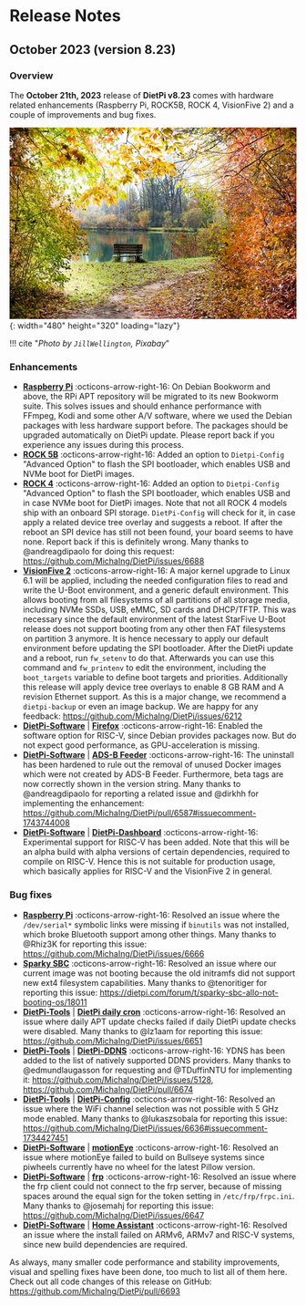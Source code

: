 # Release Notes

## October 2023 (version 8.23)

### Overview

The **October 21th, 2023** release of **DietPi v8.23** comes with hardware related enhancements (Raspberry Pi, ROCK5B, ROCK 4, VisionFive 2) and a couple of improvements and bug fixes.

![Chair and leaves](../assets/images/dietpi-release-v8_23.jpg){: width="480" height="320" loading="lazy"}

!!! cite "*Photo by `JillWellington`, Pixabay*"

### Enhancements

- [**Raspberry Pi**](../../hardware/#raspberry-pi) :octicons-arrow-right-16: On Debian Bookworm and above, the RPi APT repository will be migrated to its new Bookworm suite. This solves issues and should enhance performance with FFmpeg, Kodi and some other A/V software, where we used the Debian packages with less hardware support before. The packages should be upgraded automatically on DietPi update. Please report back if you experience any issues during this process.
- [**ROCK 5B**](../../hardware/#radxa) :octicons-arrow-right-16: Added an option to `Dietpi-Config` "Advanced Option" to flash the SPI bootloader, which enables USB and NVMe boot for DietPi images.
- [**ROCK 4**](../../hardware/#radxa) :octicons-arrow-right-16: Added an option to `Dietpi-Config` "Advanced Option" to flash the SPI bootloader, which enables USB and in case NVMe boot for DietPi images. Note that not all ROCK 4 models ship with an onboard SPI storage. `DietPi-Config` will check for it, in case apply a related device tree overlay and suggests a reboot. If after the reboot an SPI device has still not been found, your board seems to have none. Report back if this is definitely wrong. Many thanks to @andreagdipaolo for doing this request: <https://github.com/MichaIng/DietPi/issues/6688>
- [**VisionFive 2**](../../hardware/#starfive) :octicons-arrow-right-16: A major kernel upgrade to Linux 6.1 will be applied, including the needed configuration files to read and write the U-Boot environment, and a generic default environment. This allows booting from all filesystems of all partitions of all storage media, including NVMe SSDs, USB, eMMC, SD cards and DHCP/TFTP. This was necessary since the default environment of the latest StarFive U-Boot release does not support booting from any other then FAT filesystems on partition 3 anymore. It is hence necessary to apply our default environment before updating the SPI bootloader. After the DietPi update and a reboot, run `fw_setenv` to do that. Afterwards you can use this command and `fw_printenv` to edit the environment, including the `boot_targets` variable to define boot targets and priorities. Additionally this release will apply device tree overlays to enable 8 GB RAM and A revision Ethernet support. As this is a major change, we recommend a `dietpi-backup` or even an image backup. We are happy for any feedback: <https://github.com/MichaIng/DietPi/issues/6212>
- [**DietPi-Software**](../../dietpi_tools/software_installation/#dietpi-software) | [**Firefox**](../../software/desktop/#firefox) :octicons-arrow-right-16: Enabled the software option for RISC-V, since Debian provides packages now. But do not expect good performance, as GPU-acceleration is missing.
- [**DietPi-Software**](../../dietpi_tools/software_installation/#dietpi-software) | [**ADS-B Feeder**](../../software/distributed_projects/#ads-b-feeder) :octicons-arrow-right-16: The uninstall has been hardened to rule out the removal of unused Docker images which were not created by ADS-B Feeder. Furthermore, beta tags are now correctly shown in the version string. Many thanks to @andreagdipaolo for reporting a related issue and @dirkhh for implementing the enhancement: <https://github.com/MichaIng/DietPi/pull/6587#issuecomment-1743744008>
- [**DietPi-Software**](../../dietpi_tools/software_installation/#dietpi-software) | [**DietPi-Dashboard**](../../software/system_stats/#dietpi-dashboard) :octicons-arrow-right-16: Experimental support for RISC-V has been added. Note that this will be an alpha build with alpha versions of certain dependencies, required to compile on RISC-V. Hence this is not suitable for production usage, which basically applies for RISC-V and the VisionFive 2 in general.

### Bug fixes

- [**Raspberry Pi**](../../hardware/#raspberry-pi) :octicons-arrow-right-16: Resolved an issue where the `/dev/serial*` symbolic links were missing if `binutils` was not installed, which broke Bluetooth support among other things. Many thanks to @Rhiz3K for reporting this issue: <https://github.com/MichaIng/DietPi/issues/6666>
- [**Sparky SBC**](../../hardware/#allo-sparky-sbc) :octicons-arrow-right-16: Resolved an issue where our current image was not booting because the old initramfs did not support new ext4 filesystem capabilities. Many thanks to @tenoritiger for reporting this issue: <https://dietpi.com/forum/t/sparky-sbc-allo-not-booting-os/18011>
- [**DietPi-Tools**](../../dietpi_tools/) | [**DietPi daily cron**](../../dietpi_tools/system_configuration/#dietpi-cron) :octicons-arrow-right-16: Resolved an issue where daily APT update checks failed if daily DietPi update checks were disabled. Many thanks to @lz1aam for reporting this issue: <https://github.com/MichaIng/DietPi/issues/6651>
- [**DietPi-Tools**](../../dietpi_tools/) | [**DietPi-DDNS**](../../dietpi_tools/software_installation/#dietpi-ddns) :octicons-arrow-right-16: YDNS has been added to the list of natively supported DDNS providers. Many thanks to @edmundlaugasson for requesting and @TDuffinNTU for implementing it: <https://github.com/MichaIng/DietPi/issues/5128>, <https://github.com/MichaIng/DietPi/pull/6674>
- [**DietPi-Tools**](../../dietpi_tools/) | [**DietPi-Config**](../../dietpi_tools/system_configuration/#dietpi-config) :octicons-arrow-right-16: Resolved an issue where the WiFi channel selection was not possible with 5 GHz mode enabled. Many thanks to @lukaszsobala for reporting this issue: <https://github.com/MichaIng/DietPi/issues/6636#issuecomment-1734427451>
- [**DietPi-Software**](../../dietpi_tools/software_installation/#dietpi-software) | [**motionEye**](../../software/camera/#motioneye) :octicons-arrow-right-16: Resolved an issue where motionEye failed to build on Bullseye systems since piwheels currently have no wheel for the latest Pillow version.
- [**DietPi-Software**](../../dietpi_tools/software_installation/#dietpi-software) | [**frp**](../../software/advanced_networking/#frp) :octicons-arrow-right-16: Resolved an issue where the frp client could not connect to the frp server, because of missing spaces around the equal sign for the token setting in `/etc/frp/frpc.ini`. Many thanks to @josemahj for reporting this issue: <https://github.com/MichaIng/DietPi/issues/6647>
- [**DietPi-Software**](../../dietpi_tools/software_installation/#dietpi-software) | [**Home Assistant**](../../software/home_automation/#home-assistant) :octicons-arrow-right-16: Resolved an issue where the install failed on ARMv6, ARMv7 and RISC-V systems, since new build dependencies are required.

As always, many smaller code performance and stability improvements, visual and spelling fixes have been done, too much to list all of them here. Check out all code changes of this release on GitHub: <https://github.com/MichaIng/DietPi/pull/6693>
